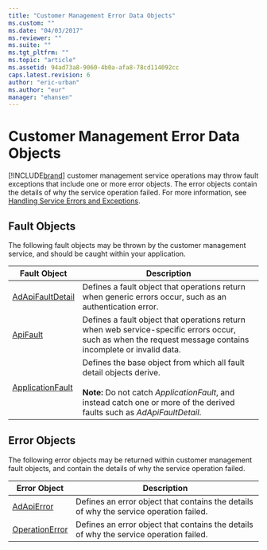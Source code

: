 ```yaml
---
title: "Customer Management Error Data Objects"
ms.custom: ""
ms.date: "04/03/2017"
ms.reviewer: ""
ms.suite: ""
ms.tgt_pltfrm: ""
ms.topic: "article"
ms.assetid: 94ad73a8-9060-4b0a-afa8-78cd114092cc
caps.latest.revision: 6
author: "eric-urban"
ms.author: "eur"
manager: "ehansen"
---
```

# Customer Management Error Data Objects
[!INCLUDE[brand](../customer-api/includes/brand.md)] customer management service operations may throw fault exceptions that include one or more error objects. The error objects contain the details of why the service operation failed. For more information, see [Handling Service Errors and Exceptions](https://msdn.microsoft.com/library/bing-ads-error-handling-guide.aspx).

## Fault Objects
The following fault objects may be thrown by the customer management service, and should be caught within your application.

|Fault Object|Description|
|----------------|---------------|
|[AdApiFaultDetail](../customer-api/adapifaultdetail-data-object.md)|Defines a fault object that operations return when generic errors occur, such as an authentication error.|
|[ApiFault](../customer-api/apifault-data-object.md)|Defines a fault object that operations return when web service-specific errors occur, such as when the request message contains incomplete or invalid data.|
|[ApplicationFault](../customer-api/applicationfault-data-object.md)|Defines the base object from which all fault detail objects derive.<br /><br />**Note:** Do not catch *ApplicationFault*, and instead catch one or more of the derived faults such as *AdApiFaultDetail*.|

## Error Objects
The following error objects may be returned within customer management fault objects, and contain the details of why the service operation failed.

|Error Object|Description|
|----------------|---------------|
|[AdApiError](../customer-api/adapierror-data-object.md)|Defines an error object that contains the details of why the service operation failed.|
|[OperationError](../customer-api/operationerror-data-object.md)|Defines an error object that contains the details of why the service operation failed.|
